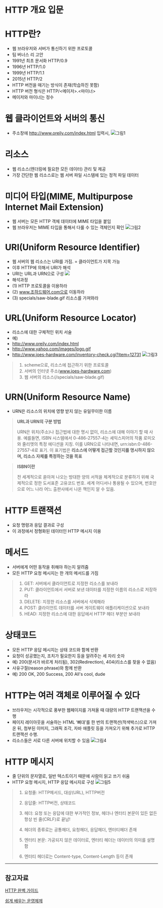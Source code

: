 # HTTP 개요 입문

# HTTP란?

- 웹 브라우저와 서버가 통신하기 위한 프로토콜
- 팀 버너스 리 고안
- 1991년 최초 문서화 HTTP/0.9
- 1996년 HTTP/1.0
- 1999년 HTTP/1.1
- 2015년 HTTP/2
- HTTP 버전을 매기는 방식이 존재(학습하진 못함)
- HTTP 버전 형식은 HTTP/<메이저>.<마이너>
- 메이저와 마이너는 정수

# 웹 클라이언트와 서버의 통신
- 주소창에 http://www.oreily.com/index.html 입력시,
  ![그림1](https://github.com/prgrms-web-devcourse/FE-August-study/blob/Week1/mooomeeen%5DStudy/%5B1%EA%B8%B0-A%5D%EA%B9%80%EC%98%81%ED%9B%84/HTTP%20introduction/image/image1.png)


# 리소스
- 웹 리소스(렌더링에 필요한 모든 데이터) 관리 및 제공
- 가장 간단한 웹 리소스로는 웹 서버 파일 시스템에 있는 정적 파일 데이터

# 미디어 타입(MIME, Multipurpose Internet Mail Extension)
- 웹 서버는 모든 HTTP 객체 데이터에 MIME 타입을 붙임
- 웹 브라우저는 MIME 타입을 통해서 다룰 수 있는 객체인지 확인
  ![그림2](https://github.com/prgrms-web-devcourse/FE-August-study/blob/Week1/mooomeeen%5DStudy/%5B1%EA%B8%B0-A%5D%EA%B9%80%EC%98%81%ED%9B%84/HTTP%20introduction/image/image2.png)

# URI(Uniform Resource Identifier)
- 웹 서버의 웹 리소스는 URI를 가짐. = 클라이언트가 지목 가능
- 이후 HTTP에 의해서 URI가 해석
- URI는 URL과 URN으로 구성
  ![](./image/image3.PNG)
- 해석과정
- (1) HTTP 프로토콜을 이용하라
- (2) www.조하드웨어.com으로 이동하라
- (3) specials/saw-blade.gif 리소스를 가져와라

# URL(Uniform Resource Locator)
- 리소스에 대한 구체적인 위치 서술
- 예)
- http://www.oreily.com/index.html
- http://www.yahoo.com/images/logo.gif
- http://www.joes-hardware.com/inventory-check.cgi?item=12731
![그림3](https://github.com/prgrms-web-devcourse/FE-August-study/blob/Week1/mooomeeen%5DStudy/%5B1%EA%B8%B0-A%5D%EA%B9%80%EC%98%81%ED%9B%84/HTTP%20introduction/image/image3.png)
> 1.  scheme으로, 리소스에 접근하기 위한 프로토콜
> 2. 서버의 인터넷 주소(www.joes-hardware.com)
> 3. 웹 서버의 리소스(/specials/saw-blade.gif)

# URN(Uniform Resource Name)
- URN은 리소스의 위치에 영향 받지 않는 유일무이한 이름
> **URL과 URN의 구분 방법**
>
> URN은 위치(주소)나 접근법에 대한 명시 없이, 리소스에 대해 이야기 할 때 사용. 예를들면, ISBN 시스템에서 0-486-27557-4는 셰익스피어의 작품 로미오와 줄리엣의 특정 에디션을 지칭. 이를 URN으로 나타내면, urn:isbn:0-486-27557-4로 표기. 이 표기법은 **리소스에 어떻게 접근할 것인지를 명시하지 않으며, 리소스 자체를 특정하는 것을 목표**

> **ISBN이란**
>
> 전 세계적으로 쏟아져 나오는 방대한 양의 서적을 체계적으로 분류하기 위해 국제적으로 정한 도서표준 고유코드 번호. 세계 어디서나 통용될 수 있으며, 번호만으로 어느 나라 어느 출판사에서 나온 책인지 알 수 있음.

# HTTP 트랜잭션
- 요청 명령과 응답 결과로 구성
- 이 과정에서 정형화된 데이터인 HTTP 메시지 이용

# 메서드
- 서버에게 어떤 동작을 취해야 하는지 알려줌
- 모든 HTTP 요청 메시지는 한 개의 메서드를 가짐
> 1. GET: 서버에서 클라이언트로 지정한 리소스를 보내라
> 2. PUT: 클라이언트에서 서버로 보낸 데이터를 지정한 이름의 리소스로 저장하라
> 3. DELETE: 지정한 리소스를 서버에서 삭제해라
> 4. POST: 클라이언트 데이터를 서버 게이트웨이 애플리케이션으로 보내라
> 5. HEAD: 지정한 리소스에 대한 응답에서 HTTP 헤더 부분만 보내라

# 상태코드
- 모든 HTTP 응답 메시지는 상태 코드와 함께 반환
- 요청이 성공했는지, 조치가 필요한지 등을 알려주는 세 자리 숫자
- 예) 200(문서가 바르게 처리됨), 302(Redirection), 404(리소스를 찾을 수 없음)
- 사유구절(reason phrase)와 함께 반환
- 예) 200 OK, 200 Success, 200 All's cool, dude

# HTTP는 여러 객체로 이루어질 수 있다
- 브라우저는 시각적으로 풍부한 웹페이지를 가져올 때 대량의 HTTP 트랜잭션을 수행
- 페이지 레이아웃을 서술하는 HTML ‘뼈대’를 한 번의 트랜잭션(적색박스)으로 가져온 뒤, 첨부된 이미지, 그래픽 조각, 자바 애플릿 등을 가져오기 위해 추가로 HTTP 트랜잭션 수행. 
- 리소스들은 서로 다른 서버에 위치할 수 있음
![그림4](https://github.com/prgrms-web-devcourse/FE-August-study/blob/Week1/mooomeeen%5DStudy/%5B1%EA%B8%B0-A%5D%EA%B9%80%EC%98%81%ED%9B%84/HTTP%20introduction/image/image4.png)

# HTTP 메시지
- 줄 단위의 문자열로, 일반 텍스트이기 때문에 사람이 읽고 쓰기 쉬움
- HTTP 요청 메시지, HTTP 응답 메시지로 구성
![그림5](https://github.com/prgrms-web-devcourse/FE-August-study/blob/Week1/mooomeeen%5DStudy/%5B1%EA%B8%B0-A%5D%EA%B9%80%EC%98%81%ED%9B%84/HTTP%20introduction/image/image5.png)
> 1. 요청줄: HTTP메서드, 대상(URL), HTTP버전
> 2. 응답줄: HTTP버전, 상태코드
> 3. 헤더: 요청 또는 응답에 대한 부가적인 정보, 헤더나 엔터티 본문이 있든 없든 항상 빈 줄(CRLF)로 끝남!
> 
> 4. 헤더의 종류로는 공통헤더, 요청헤더, 응답헤더, 엔터티헤더 존재 
> 5. 엔터티 본문: 가공되지 않은 데이터로, 엔터티 헤더는 데이터의 의미를 설명함
> 6. 엔터티 헤더로는 Content-type, Content-Length 등이 존재

---

## 참고자료
[HTTP 완벽 가이드](http://www.kyobobook.co.kr/product/detailViewKor.laf?ejkGb=KOR&mallGb=KOR&barcode=9788966261208&orderClick=LAG&Kc=)

[쉽게 배우는 운영체제](http://www.kyobobook.co.kr/product/detailViewKor.laf?ejkGb=KOR&mallGb=KOR&barcode=9791156644071&orderClick=LAG&Kc=)
